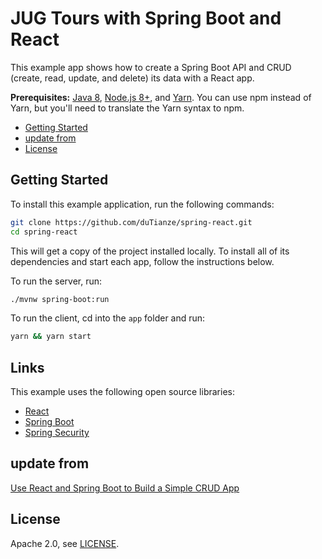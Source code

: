 # JUG Tours with Spring Boot and React
This example app shows how to create a Spring Boot API and CRUD (create, read, update, and delete) its data with a React app.

**Prerequisites:** [Java 8](http://www.oracle.com/technetwork/java/javase/downloads/jdk8-downloads-2133151.html), [Node.js 8+](https://nodejs.org/), 
and [Yarn](https://yarnpkg.com/en/docs/install). You can use npm instead of Yarn, but you'll need to translate the Yarn syntax to npm.

* [Getting Started](#getting-started)
* [update from](#update-from)
* [License](#license)

## Getting Started
To install this example application, run the following commands:

```bash
git clone https://github.com/duTianze/spring-react.git
cd spring-react
```

This will get a copy of the project installed locally. To install all of its dependencies and start each app, follow the instructions below.

To run the server, run:
 
```bash
./mvnw spring-boot:run
```

To run the client, cd into the `app` folder and run:
 
```bash
yarn && yarn start
```

## Links
This example uses the following open source libraries:

* [React](https://reactjs.org/)
* [Spring Boot](https://spring.io/projects/spring-boot)
* [Spring Security](https://spring.io/projects/spring-security)

## update from 
[Use React and Spring Boot to Build a Simple CRUD App](https://developer.okta.com/blog/2018/07/19/simple-crud-react-and-spring-boot)

## License
Apache 2.0, see [LICENSE](LICENSE).
